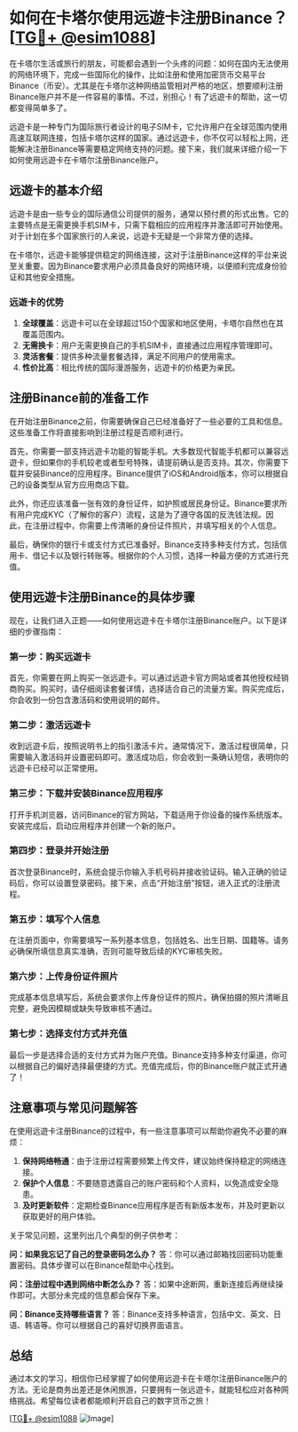 # 如何在卡塔尔使用远遊卡注册Binance？[[TG💪+ @esim1088](https://t.me/s/esim1088)]

在卡塔尔生活或旅行的朋友，可能都会遇到一个头疼的问题：如何在国内无法使用的网络环境下，完成一些国际化的操作，比如注册和使用加密货币交易平台Binance（币安）。尤其是在卡塔尔这种网络监管相对严格的地区，想要顺利注册Binance账户并不是一件容易的事情。不过，别担心！有了远遊卡的帮助，这一切都变得简单多了。

远遊卡是一种专门为国际旅行者设计的电子SIM卡，它允许用户在全球范围内使用高速互联网连接，包括卡塔尔这样的国家。通过远遊卡，你不仅可以轻松上网，还能解决注册Binance等需要稳定网络支持的问题。接下来，我们就来详细介绍一下如何使用远遊卡在卡塔尔注册Binance账户。

## 远遊卡的基本介绍

远遊卡是由一些专业的国际通信公司提供的服务，通常以预付费的形式出售。它的主要特点是无需更换手机SIM卡，只需下载相应的应用程序并激活即可开始使用。对于计划在多个国家旅行的人来说，远遊卡无疑是一个非常方便的选择。

在卡塔尔，远遊卡能够提供稳定的网络连接，这对于注册Binance这样的平台来说至关重要。因为Binance要求用户必须具备良好的网络环境，以便顺利完成身份验证和其他安全措施。

### 远遊卡的优势

1. **全球覆盖**：远遊卡可以在全球超过150个国家和地区使用，卡塔尔自然也在其覆盖范围内。
2. **无需换卡**：用户无需更换自己的手机SIM卡，直接通过应用程序管理即可。
3. **灵活套餐**：提供多种流量套餐选择，满足不同用户的使用需求。
4. **性价比高**：相比传统的国际漫游服务，远遊卡的价格更为亲民。

## 注册Binance前的准备工作

在开始注册Binance之前，你需要确保自己已经准备好了一些必要的工具和信息。这些准备工作将直接影响到注册过程是否顺利进行。

首先，你需要一部支持远遊卡功能的智能手机。大多数现代智能手机都可以兼容远遊卡，但如果你的手机较老或者型号特殊，请提前确认是否支持。其次，你需要下载并安装Binance的应用程序。Binance提供了iOS和Android版本，你可以根据自己的设备类型从官方应用商店下载。

此外，你还应该准备一张有效的身份证件，如护照或居民身份证。Binance要求所有用户完成KYC（了解你的客户）流程，这是为了遵守各国的反洗钱法规。因此，在注册过程中，你需要上传清晰的身份证件照片，并填写相关的个人信息。

最后，确保你的银行卡或支付方式已准备好。Binance支持多种支付方式，包括信用卡、借记卡以及银行转账等。根据你的个人习惯，选择一种最方便的方式进行充值。

## 使用远遊卡注册Binance的具体步骤

现在，让我们进入正题——如何使用远遊卡在卡塔尔注册Binance账户。以下是详细的步骤指南：

### 第一步：购买远遊卡

首先，你需要在网上购买一张远遊卡。可以通过远遊卡官方网站或者其他授权经销商购买。购买时，请仔细阅读套餐详情，选择适合自己的流量方案。购买完成后，你会收到一份包含激活码和使用说明的邮件。

### 第二步：激活远遊卡

收到远遊卡后，按照说明书上的指引激活卡片。通常情况下，激活过程很简单，只需要输入激活码并设置密码即可。激活成功后，你会收到一条确认短信，表明你的远遊卡已经可以正常使用。

### 第三步：下载并安装Binance应用程序

打开手机浏览器，访问Binance的官方网站，下载适用于你设备的操作系统版本。安装完成后，启动应用程序并创建一个新的账户。

### 第四步：登录并开始注册

首次登录Binance时，系统会提示你输入手机号码并接收验证码。输入正确的验证码后，你可以设置登录密码。接下来，点击“开始注册”按钮，进入正式的注册流程。

### 第五步：填写个人信息

在注册页面中，你需要填写一系列基本信息，包括姓名、出生日期、国籍等。请务必确保所填信息真实准确，否则可能导致后续的KYC审核失败。

### 第六步：上传身份证件照片

完成基本信息填写后，系统会要求你上传身份证件的照片。确保拍摄的照片清晰且完整，避免因模糊或缺失导致审核不通过。

### 第七步：选择支付方式并充值

最后一步是选择合适的支付方式并为账户充值。Binance支持多种支付渠道，你可以根据自己的偏好选择最便捷的方式。充值完成后，你的Binance账户就正式开通了！

## 注意事项与常见问题解答

在使用远遊卡注册Binance的过程中，有一些注意事项可以帮助你避免不必要的麻烦：

1. **保持网络畅通**：由于注册过程需要频繁上传文件，建议始终保持稳定的网络连接。
2. **保护个人信息**：不要随意透露自己的账户密码和个人资料，以免造成安全隐患。
3. **及时更新软件**：定期检查Binance应用程序是否有新版本发布，并及时更新以获取更好的用户体验。

关于常见问题，这里列出几个典型的例子供参考：

**问：如果我忘记了自己的登录密码怎么办？**
答：你可以通过邮箱找回密码功能重置密码。具体步骤可以在Binance帮助中心找到。

**问：注册过程中遇到网络中断怎么办？**
答：如果中途断网，重新连接后再继续操作即可。大部分未完成的信息都会保存下来。

**问：Binance支持哪些语言？**
答：Binance支持多种语言，包括中文、英文、日语、韩语等。你可以根据自己的喜好切换界面语言。

## 总结

通过本文的学习，相信你已经掌握了如何使用远遊卡在卡塔尔注册Binance账户的方法。无论是商务出差还是休闲旅游，只要拥有一张远遊卡，就能轻松应对各种网络挑战。希望每位读者都能顺利开启自己的数字货币之旅！

[[TG💪+ @esim1088](https://t.me/s/esim1088) ![Image](https://i.postimg.cc/4NQfJmqS/Snipaste-2025-05-13-00-14-12.png)]